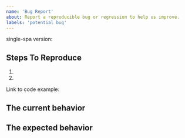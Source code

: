 ```yaml
---
name: 'Bug Report'
about: Report a reproducible bug or regression to help us improve.
labels: 'potential bug'
---
```


<!--
  Please provide a clear and concise description of what the bug is. Include
  screenshots if needed. Please test using the latest version to make sure your issue has not already been fixed.
-->

single-spa version:

## Steps To Reproduce

1.
2.

<!--
  Your bug will get fixed much faster if we can run your code and it doesn't
  have dependencies other than single-spa. Issues without reproduction steps or
  code examples may be impossible for us to help and immediately closed.
-->

Link to code example:

<!--
  Please provide a CodeSandbox (https://codesandbox.io/s/new), a link to a
  repository on GitHub, or provide a minimal code example that reproduces the
  problem. You may provide a screenshot of the application if you think it is
  relevant to your bug report. Here are some tips for providing a minimal
  example: https://stackoverflow.com/help/mcve.
-->

## The current behavior

## The expected behavior

